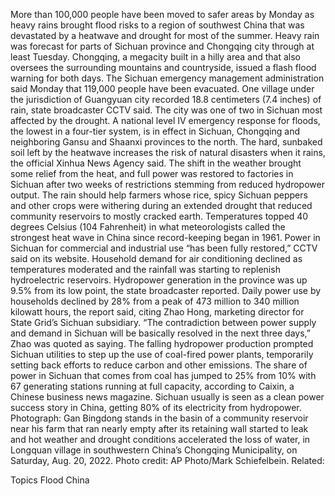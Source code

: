 More than 100,000 people have been moved to safer areas by Monday as heavy rains brought flood risks to a region of southwest China that was devastated by a heatwave and drought for most of the summer.
Heavy rain was forecast for parts of Sichuan province and Chongqing city through at least Tuesday. Chongqing, a megacity built in a hilly area and that also oversees the surrounding mountains and countryside, issued a flash flood warning for both days.
The Sichuan emergency management administration said Monday that 119,000 people have been evacuated. One village under the jurisdiction of Guangyuan city recorded 18.8 centimeters (7.4 inches) of rain, state broadcaster CCTV said. The city was one of two in Sichuan most affected by the drought.
A national level IV emergency response for floods, the lowest in a four-tier system, is in effect in Sichuan, Chongqing and neighboring Gansu and Shaanxi provinces to the north. The hard, sunbaked soil left by the heatwave increases the risk of natural disasters when it rains, the official Xinhua News Agency said.
The shift in the weather brought some relief from the heat, and full power was restored to factories in Sichuan after two weeks of restrictions stemming from reduced hydropower output.
The rain should help farmers whose rice, spicy Sichuan peppers and other crops were withering during an extended drought that reduced community reservoirs to mostly cracked earth.
Temperatures topped 40 degrees Celsius (104 Fahrenheit) in what meteorologists called the strongest heat wave in China since record-keeping began in 1961.
Power in Sichuan for commercial and industrial use “has been fully restored,” CCTV said on its website. Household demand for air conditioning declined as temperatures moderated and the rainfall was starting to replenish hydroelectric reservoirs.
Hydropower generation in the province was up 9.5% from its low point, the state broadcaster reported. Daily power use by households declined by 28% from a peak of 473 million to 340 million kilowatt hours, the report said, citing Zhao Hong, marketing director for State Grid’s Sichuan subsidiary.
“The contradiction between power supply and demand in Sichuan will be basically resolved in the next three days,” Zhao was quoted as saying.
The falling hydropower production prompted Sichuan utilities to step up the use of coal-fired power plants, temporarily setting back efforts to reduce carbon and other emissions.
The share of power in Sichuan that comes from coal has jumped to 25% from 10% with 67 generating stations running at full capacity, according to Caixin, a Chinese business news magazine.
Sichuan usually is seen as a clean power success story in China, getting 80% of its electricity from hydropower.
Photograph: Gan Bingdong stands in the basin of a community reservoir near his farm that ran nearly empty after its retaining wall started to leak and hot weather and drought conditions accelerated the loss of water, in Longquan village in southwestern China’s Chongqing Municipality, on Saturday, Aug. 20, 2022. Photo credit: AP Photo/Mark Schiefelbein.
Related:

Topics
Flood
China
